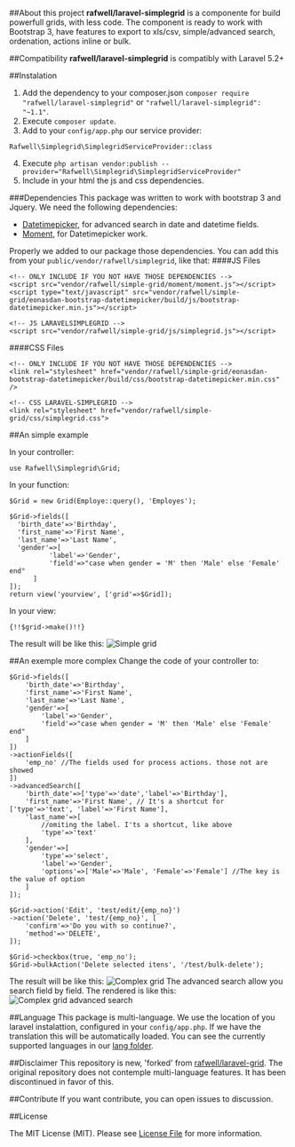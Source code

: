 ##About this project
**rafwell/laravel-simplegrid** is a componente for build powerfull grids, with less code. The component is ready to work with Bootstrap 3, have features to export to xls/csv, simple/advanced search, ordenation, actions inline or bulk.

##Compatibility
**rafwell/laravel-simplegrid** is compatibly with Laravel 5.2+

##Instalation
1. Add the dependency to your composer.json ```composer require "rafwell/laravel-simplegrid"``` or ```"rafwell/laravel-simplegrid": "~1.1"```.
2. Execute ```composer update```.
3. Add to your ```config/app.php``` our service provider:
```@php
Rafwell\Simplegrid\SimplegridServiceProvider::class
```
4. Execute ```php artisan vendor:publish --provider="Rafwell\Simplegrid\SimplegridServiceProvider"```
5. Include in your html the js and css dependencies.

###Dependencies
This package was written to work with bootstrap 3 and Jquery. We need  the following dependencies:

* [Datetimepicker](https://eonasdan.github.io/bootstrap-datetimepicker/), for advanced search in date and datetime fields.
* [Moment](https://github.com/moment/moment), for Datetimepicker work.

Properly we added to our package those dependencies. You can add this from your ```public/vendor/rafwell/simplegrid```, like that:
####JS Files

```@html
<!-- ONLY INCLUDE IF YOU NOT HAVE THOSE DEPENDENCIES -->
<script src="vendor/rafwell/simple-grid/moment/moment.js"></script>
<script type="text/javascript" src="vendor/rafwell/simple-grid/eonasdan-bootstrap-datetimepicker/build/js/bootstrap-datetimepicker.min.js"></script>

<!-- JS LARAVELSIMPLEGRID -->
<script src="vendor/rafwell/simple-grid/js/simplegrid.js"></script>
```
####CSS Files
```
<!-- ONLY INCLUDE IF YOU NOT HAVE THOSE DEPENDENCIES -->
<link rel="stylesheet" href="vendor/rafwell/simple-grid/eonasdan-bootstrap-datetimepicker/build/css/bootstrap-datetimepicker.min.css" />

<!-- CSS LARAVEL-SIMPLEGRID -->
<link rel="stylesheet" href="vendor/rafwell/simple-grid/css/simplegrid.css">
```

##An simple example

In your controller:
```@php
use Rafwell\Simplegrid\Grid;
```
In your function:
```@php
$Grid = new Grid(Employe::query(), 'Employes');
    	
$Grid->fields([
  'birth_date'=>'Birthday',
  'first_name'=>'First Name',
  'last_name'=>'Last Name',
  'gender'=>[
          'label'=>'Gender',
          'field'=>"case when gender = 'M' then 'Male' else 'Female' end"
      ]
]);
return view('yourview', ['grid'=>$Grid]);
```
In your view:
```@php
{!!$grid->make()!!}
```
The result will be like this:
![Simple grid](http://i.imgur.com/X5idnfi.png)

##An exemple more complex
Change the code of your controller to:
```
$Grid->fields([
    'birth_date'=>'Birthday',
    'first_name'=>'First Name',
    'last_name'=>'Last Name',
    'gender'=>[
        'label'=>'Gender',
        'field'=>"case when gender = 'M' then 'Male' else 'Female' end"
    ]
])
->actionFields([
    'emp_no' //The fields used for process actions. those not are showed 
])
->advancedSearch([
    'birth_date'=>['type'=>'date','label'=>'Birthday'],
    'first_name'=>'First Name', // It's a shortcut for ['type'=>'text', 'label'=>'First Name'],
    'last_name'=>[
        //omiting the label. I'ts a shortcut, like above
        'type'=>'text'
    ],
    'gender'=>[
        'type'=>'select',
        'label'=>'Gender',
        'options'=>['Male'=>'Male', 'Female'=>'Female'] //The key is the value of option
    ]
]);

$Grid->action('Edit', 'test/edit/{emp_no}')
->action('Delete', 'test/{emp_no}', [
    'confirm'=>'Do you with so continue?',
    'method'=>'DELETE',
]);

$Grid->checkbox(true, 'emp_no');
$Grid->bulkAction('Delete selected itens', '/test/bulk-delete');
```
The result will be like this:
![Complex grid](https://image.ibb.co/jyi4aa/Captura_de_tela_de_2017_03_01_15_12_05.png)
The advanced search allow you search field by field. The rendered is like this:
![Complex grid advanced search](https://image.ibb.co/mvESva/Captura_de_tela_de_2017_03_01_15_14_03.png)


##Language
This package is multi-language. We use the location of you laravel instalattion, configured in your ```config/app.php```. If we have the translation this will be automatically loaded. 
You can see the currently supported languages in our [lang folder](resources/lang).

##Disclaimer
This repository is new, 'forked' from [rafwell/laravel-grid](https://github.com/rafwell/laravel-grid). The original repository does not contemple multi-language features. It has been discontinued in favor of this.

##Contribute
If you want contribute, you can open issues to discussion.

##License

The MIT License (MIT). Please see [License File](LICENSE.md) for more information.
